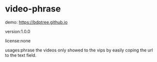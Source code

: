 # video-phrase

demo: https://bdptree.github.io

version:1.0.0

license:none

usages:phrase the videos only showed to the vips by easily coping the url to the text field.
